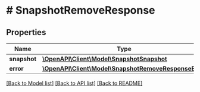 # # SnapshotRemoveResponse

## Properties

Name | Type | Description | Notes
------------ | ------------- | ------------- | -------------
**snapshot** | [**\OpenAPI\Client\Model\SnapshotSnapshot**](SnapshotSnapshot.md) |  | [optional]
**error** | [**\OpenAPI\Client\Model\SnapshotRemoveResponseError**](SnapshotRemoveResponseError.md) |  | [optional]

[[Back to Model list]](../../README.md#models) [[Back to API list]](../../README.md#endpoints) [[Back to README]](../../README.md)
